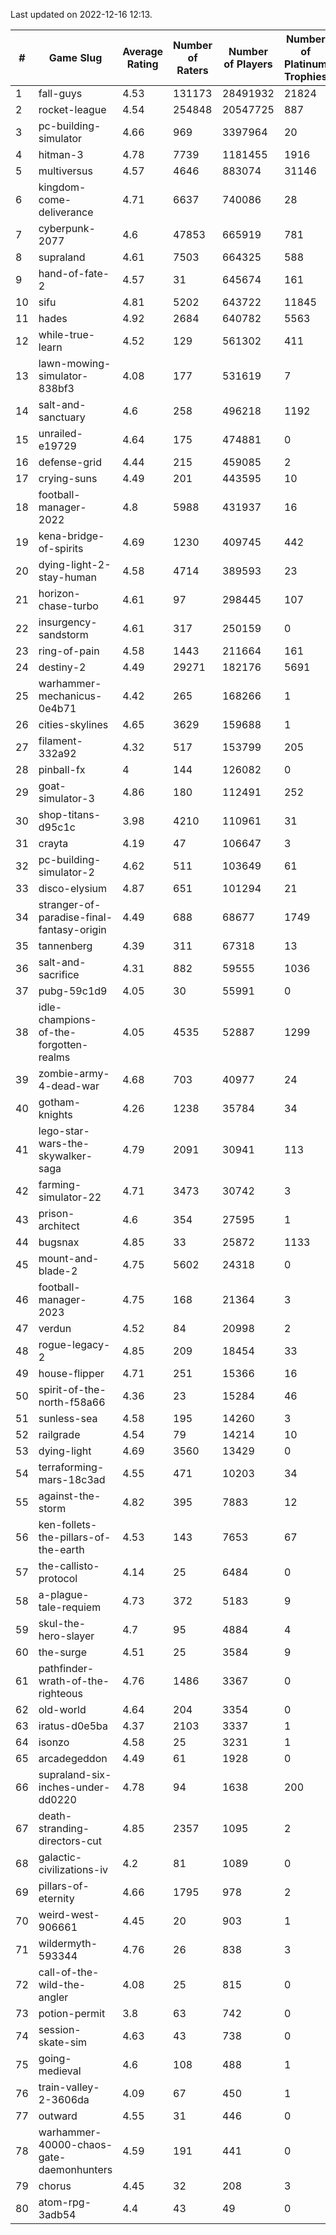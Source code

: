 Last updated on 2022-12-16 12:13.


|#|Game Slug|Average Rating|Number of Raters|Number of Players|Number of Platinum Trophies|Max Rarity (%)|
|---|---|---|---|---|---|---|
|1|fall-guys|4.53|131173|28491932|21824|6|
|2|rocket-league|4.54|254848|20547725|887|76|
|3|pc-building-simulator|4.66|969|3397964|20|48|
|4|hitman-3|4.78|7739|1181455|1916|48|
|5|multiversus|4.57|4646|883074|31146|77|
|6|kingdom-come-deliverance|4.71|6637|740086|28|30|
|7|cyberpunk-2077|4.6|47853|665919|781|63|
|8|supraland|4.61|7503|664325|588|99|
|9|hand-of-fate-2|4.57|31|645674|161|72|
|10|sifu|4.81|5202|643722|11845|96|
|11|hades|4.92|2684|640782|5563|89|
|12|while-true-learn|4.52|129|561302|411|93|
|13|lawn-mowing-simulator-838bf3|4.08|177|531619|7|87|
|14|salt-and-sanctuary|4.6|258|496218|1192|83|
|15|unrailed-e19729|4.64|175|474881|0|5|
|16|defense-grid|4.44|215|459085|2|80|
|17|crying-suns|4.49|201|443595|10|65|
|18|football-manager-2022|4.8|5988|431937|16|49|
|19|kena-bridge-of-spirits|4.69|1230|409745|442|94|
|20|dying-light-2-stay-human|4.58|4714|389593|23|2|
|21|horizon-chase-turbo|4.61|97|298445|107|84|
|22|insurgency-sandstorm|4.61|317|250159|0|6|
|23|ring-of-pain|4.58|1443|211664|161|96|
|24|destiny-2|4.49|29271|182176|5691|95|
|25|warhammer-mechanicus-0e4b71|4.42|265|168266|1|25|
|26|cities-skylines|4.65|3629|159688|1|73|
|27|filament-332a92|4.32|517|153799|205|93|
|28|pinball-fx|4|144|126082|0|86|
|29|goat-simulator-3|4.86|180|112491|252|91|
|30|shop-titans-d95c1c|3.98|4210|110961|31|98|
|31|crayta|4.19|47|106647|3|23|
|32|pc-building-simulator-2|4.62|511|103649|61|75|
|33|disco-elysium|4.87|651|101294|21|28|
|34|stranger-of-paradise-final-fantasy-origin|4.49|688|68677|1749|98|
|35|tannenberg|4.39|311|67318|13|87|
|36|salt-and-sacrifice|4.31|882|59555|1036|91|
|37|pubg-59c1d9|4.05|30|55991|0|71|
|38|idle-champions-of-the-forgotten-realms|4.05|4535|52887|1299|9|
|39|zombie-army-4-dead-war|4.68|703|40977|24|67|
|40|gotham-knights|4.26|1238|35784|34|5|
|41|lego-star-wars-the-skywalker-saga|4.79|2091|30941|113|98|
|42|farming-simulator-22|4.71|3473|30742|3|79|
|43|prison-architect|4.6|354|27595|1|33|
|44|bugsnax|4.85|33|25872|1133|97|
|45|mount-and-blade-2|4.75|5602|24318|0|13|
|46|football-manager-2023|4.75|168|21364|3|80|
|47|verdun|4.52|84|20998|2|74|
|48|rogue-legacy-2|4.85|209|18454|33|1|
|49|house-flipper|4.71|251|15366|16|93|
|50|spirit-of-the-north-f58a66|4.36|23|15284|46|63|
|51|sunless-sea|4.58|195|14260|3|37|
|52|railgrade|4.54|79|14214|10|98|
|53|dying-light|4.69|3560|13429|0|96|
|54|terraforming-mars-18c3ad|4.55|471|10203|34|54|
|55|against-the-storm|4.82|395|7883|12|32|
|56|ken-follets-the-pillars-of-the-earth|4.53|143|7653|67|47|
|57|the-callisto-protocol|4.14|25|6484|0|92|
|58|a-plague-tale-requiem|4.73|372|5183|9|92|
|59|skul-the-hero-slayer|4.7|95|4884|4|96|
|60|the-surge|4.51|25|3584|9|94|
|61|pathfinder-wrath-of-the-righteous|4.76|1486|3367|0|44|
|62|old-world|4.64|204|3354|0|85|
|63|iratus-d0e5ba|4.37|2103|3337|1|86|
|64|isonzo|4.58|25|3231|1|60|
|65|arcadegeddon|4.49|61|1928|0|92|
|66|supraland-six-inches-under-dd0220|4.78|94|1638|200|99|
|67|death-stranding-directors-cut|4.85|2357|1095|2|91|
|68|galactic-civilizations-iv|4.2|81|1089|0|84|
|69|pillars-of-eternity|4.66|1795|978|2|80|
|70|weird-west-906661|4.45|20|903|1|82|
|71|wildermyth-593344|4.76|26|838|3|8|
|72|call-of-the-wild-the-angler|4.08|25|815|0|8|
|73|potion-permit|3.8|63|742|0|98|
|74|session-skate-sim|4.63|43|738|0|27|
|75|going-medieval|4.6|108|488|1|71|
|76|train-valley-2-3606da|4.09|67|450|1|88|
|77|outward|4.55|31|446|0|74|
|78|warhammer-40000-chaos-gate-daemonhunters|4.59|191|441|0|34|
|79|chorus|4.45|32|208|3|86|
|80|atom-rpg-3adb54|4.4|43|49|0|98|
